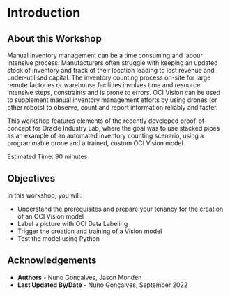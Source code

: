 # Introduction

## About this Workshop

Manual inventory management can be a time consuming and labour intensive process. Manufacturers often struggle with keeping an updated stock of inventory and track of their location leading to lost revenue and under-utilised capital. The inventory counting process on-site for large remote factories or warehouse facilities involves time and resource intensive steps, constraints and is prone to errors.
OCI Vision can be used to supplement manual inventory management efforts by using drones (or other robots) to observe, count and report information reliably and faster.  
  
This workshop features elements of the recently developed proof-of-concept for Oracle Industry Lab, where the goal was to use stacked pipes as an example of an automated inventory counting scenario, using a programmable drone and a trained, custom OCI Vision model.

Estimated Time: 90 minutes

## Objectives

In this workshop, you will:
- Understand the prerequisites and prepare your tenancy for the creation of an OCI Vision model
- Label a picture with OCI Data Labeling
- Trigger the creation and training of a Vision model
- Test the model using Python

## Acknowledgements

* **Authors** - Nuno Gonçalves, Jason Monden
* **Last Updated By/Date** - Nuno Gonçalves, September 2022
